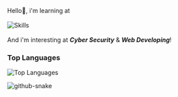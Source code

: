 Hello👋, i'm learning at \
\
<img alt="Skills" src="https://skillicons.dev/icons?i=js,mysql,git,py,linux" />
\
\
And i'm interesting at ***Cyber Security*** & ***Web Developing***!

### Top Languages

![Top Languages](https://github-readme-stats.vercel.app/api/top-langs/?username=JerryIs-strong&layout=compact&theme=dracula)

<picture>
  <source media="(prefers-color-scheme: dark)" srcset="https://raw.githubusercontent.com/JerryIs-strong/JerryIs-strong/refs/heads/output/github-contribution-grid-snake-dark.svg" />
  <source media="(prefers-color-scheme: light)" srcset="https://raw.githubusercontent.com/JerryIs-strong/JerryIs-strong/refs/heads/output/github-contribution-grid-snake.svg" />
  <img alt="github-snake" src="github-snake.svg" />
</picture>
